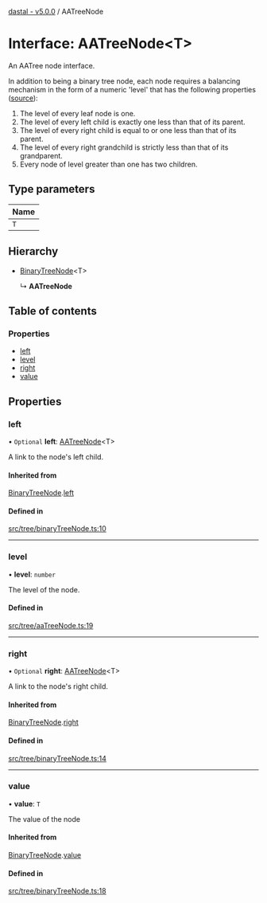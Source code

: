 [dastal - v5.0.0](../README.md) / AATreeNode

# Interface: AATreeNode<T\>

An AATree node interface.

In addition to being a binary tree node,
each node requires a balancing mechanism in the form of a numeric 'level'
that has the following properties ([source](https://en.wikipedia.org/wiki/AA_tree)):
1. The level of every leaf node is one.
1. The level of every left child is exactly one less than that of its parent.
1. The level of every right child is equal to or one less than that of its parent.
1. The level of every right grandchild is strictly less than that of its grandparent.
1. Every node of level greater than one has two children.

## Type parameters

| Name |
| :------ |
| `T` |

## Hierarchy

- [BinaryTreeNode](binarytreenode.md)<T\>

  ↳ **AATreeNode**

## Table of contents

### Properties

- [left](aatreenode.md#left)
- [level](aatreenode.md#level)
- [right](aatreenode.md#right)
- [value](aatreenode.md#value)

## Properties

### left

• `Optional` **left**: [AATreeNode](aatreenode.md)<T\>

A link to the node's left child.

#### Inherited from

[BinaryTreeNode](binarytreenode.md).[left](binarytreenode.md#left)

#### Defined in

[src/tree/binaryTreeNode.ts:10](https://github.com/havelessbemore/dastal/blob/389210e/src/tree/binaryTreeNode.ts#L10)

___

### level

• **level**: `number`

The level of the node.

#### Defined in

[src/tree/aaTreeNode.ts:19](https://github.com/havelessbemore/dastal/blob/389210e/src/tree/aaTreeNode.ts#L19)

___

### right

• `Optional` **right**: [AATreeNode](aatreenode.md)<T\>

A link to the node's right child.

#### Inherited from

[BinaryTreeNode](binarytreenode.md).[right](binarytreenode.md#right)

#### Defined in

[src/tree/binaryTreeNode.ts:14](https://github.com/havelessbemore/dastal/blob/389210e/src/tree/binaryTreeNode.ts#L14)

___

### value

• **value**: `T`

The value of the node

#### Inherited from

[BinaryTreeNode](binarytreenode.md).[value](binarytreenode.md#value)

#### Defined in

[src/tree/binaryTreeNode.ts:18](https://github.com/havelessbemore/dastal/blob/389210e/src/tree/binaryTreeNode.ts#L18)
